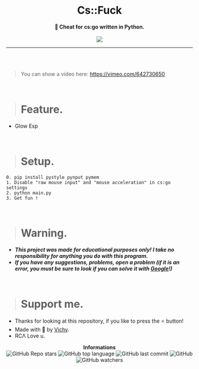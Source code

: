 <h1 align="center">Cs::Fuck</h1>

<p align='center'>
    <b>🍦 Cheat for cs:go written in Python.</b><br>
    <br>
  <img src='https://media.discordapp.net/attachments/905268711458480188/906199965498486814/unknown.png?width=1130&height=676'>
</p>

----

<br><br>

> You can show a video here: https://vimeo.com/642730650

<br>

> # Feature.

* Glow Esp 

<br>

> # Setup.

```
0. pip install pystyle pynput pymem
1. Disable "raw mouse input" and "mouse acceleration" in cs:go settings
2. python main.py
3. Get fun !
``` 

<br>

> # Warning.

* ***This project was made for educational purposes only! I take no responsibility for anything you do with this program.***
* ***If you have any suggestions, problems, open a problem (if it is an error, you must be sure to look if you can solve it with [Google](https://giybf.com)!)***

<br>

> # Support me.

* Thanks for looking at this repository, if you like to press the ⭐ button!
* Made with 💖 by [Vichy](https://github.com/Its-Vichy).
* RCΛ Love u.

<p align="center"> 
    <b>Informations</b><br>
    <img alt="GitHub Repo stars" src="https://img.shields.io/github/stars/Its-Vichy/Cs-Fuck?style=social">
    <img alt="GitHub top language" src="https://img.shields.io/github/languages/top/Its-Vichy/Cs-Fuck">
    <img alt="GitHub last commit" src="https://img.shields.io/github/last-commit/Its-Vichy/Cs-Fuck">
    <img alt="GitHub" src="https://img.shields.io/github/license/Its-Vichy/Cs-Fuck">
    <img alt="GitHub watchers" src="https://img.shields.io/github/watchers/Its-Vichy/Cs-Fuck?style=social">
</p>
